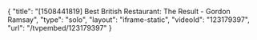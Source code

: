 {
    "title": "[1508441819] Best British Restaurant: The Result - Gordon Ramsay",
    "type": "solo",
    "layout": "iframe-static",
    "videoId": "123179397",
    "url": "\/tvpembed\/123179397"
}